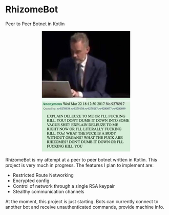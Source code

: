 # RhizomeBot

Peer to Peer Botnet in Kotlin

<p align="center"><img height="375" width="276" src="rhizome.jpg"></p>

RhizomeBot is my attempt at a peer to peer botnet written in Kotlin. This project is very much in progress. The features I plan to implement are:

- Restricted Route Networking
- Encrypted config
- Control of network through a single RSA keypair
- Stealthy communication channels

At the moment, this project is just starting. Bots can currently connect to another bot and receive unauthenticated commands, provide machine info. 
